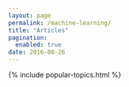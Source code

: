 ```yaml
---
layout: page
permalink: /machine-learning/
title: "Articles"
pagination:
  enabled: true
date: 2016-08-26
---
```


{% include popular-topics.html %}
